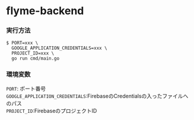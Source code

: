 # flyme-backend

### 実行方法

```
$ PORT=xxx \
  GOOGLE_APPLICATION_CREDENTIALS=xxx \
  PROJECT_ID=xxx \
  go run cmd/main.go
```

### 環境変数

`PORT`: ポート番号<br>
`GOOGLE_APPLICATION_CREDENTIALS`:FirebaseのCredentialsの入ったファイルへのパス<br>
`PROJECT_ID`:FirebaseのプロジェクトID